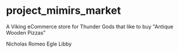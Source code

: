 # project_mimirs_market
A Viking eCommerce store for Thunder Gods that like to buy "Antique Wooden Pizzas"

Nicholas Romeo
Egle Libby

